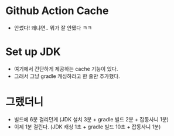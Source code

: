 # Github Action Cache
- 안썼다! 왜냐면.. 뭐가 잘 안됐다 ㅋㅋ

# Set up JDK
- 여기에서 간단하게 제공하는 cache 기능이 있다.
- 그래서 그냥 gradle 캐싱하라고 한 줄만 추가했다.

# 그랬더니
- 빌드에 6분 걸리던게 (JDK 설치 3분 + gradle 빌드 2분 + 잡동사니 1분)
- 이제 1분 걸린다. (JDK 캐싱 1초 + gradle 빌드 10초 + 잡동사니 1분)
